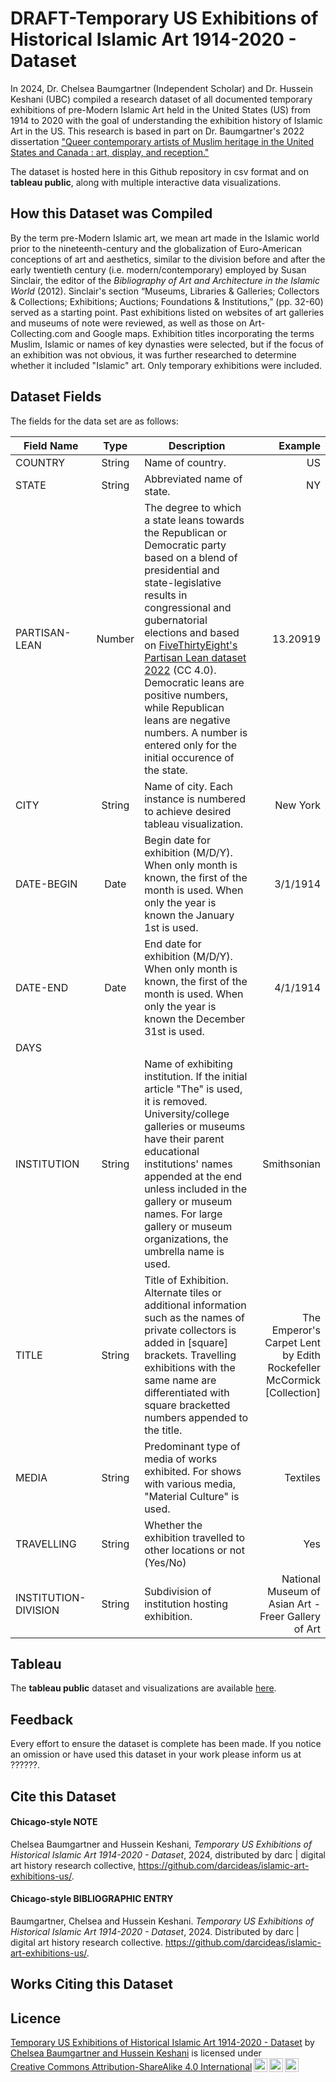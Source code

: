 # DRAFT-Temporary US Exhibitions of Historical Islamic Art 1914-2020 - Dataset
In 2024, Dr. Chelsea Baumgartner (Independent Scholar) and Dr. Hussein Keshani (UBC) compiled a research dataset of all documented temporary exhibitions of pre-Modern Islamic Art held in the United States (US) from 1914 to 2020 with the goal of understanding the exhibition history of Islamic Art in the US. This research is based in part on Dr. Baumgartner's 2022 dissertation ["Queer contemporary artists of Muslim heritage in the United States and Canada : art, display, and reception."](https://dx.doi.org/10.14288/1.0415869)

The dataset is hosted here in this Github repository in csv format and on **tableau public**, along with multiple interactive data visualizations. 

## How this Dataset was Compiled

By the term pre-Modern Islamic art, we mean art made in the Islamic world prior to the nineteenth-century and the globalization of Euro-American conceptions of art and aesthetics, similar to the division before and after the early twentieth century (i.e. modern/contemporary) employed by Susan Sinclair, the editor of the *Bibliography of Art and Architecture in the Islamic World* (2012). Sinclair's section “Museums, Libraries & Galleries; Collectors & Collections; Exhibitions; Auctions; Foundations & Institutions,” (pp. 32-60) served as a starting point. Past exhibitions listed on websites of art galleries and museums of note were reviewed, as well as those on Art-Collecting.com and Google maps. Exhibition titles incorporating the terms Muslim, Islamic or names of key dynasties were selected, but if the focus of an exhibition was not obvious, it was further researched to determine whether it included "Islamic" art. Only temporary exhibitions were included.

## Dataset Fields

The fields for the data set are as follows:

|Field Name|Type|Description|Example|
|----------|:--:|---------|------:|
|COUNTRY|String|Name of country.|US|
|STATE|String|Abbreviated name of state.|NY|
|PARTISAN-LEAN|Number|The degree to which a state leans towards the Republican or Democratic party based on a blend of presidential and state-legislative results in congressional and gubernatorial elections and based on [FiveThirtyEight's Partisan Lean dataset 2022](https://github.com/fivethirtyeight/data/tree/master/partisan-lean) (CC 4.0). Democratic leans are positive numbers, while Republican leans are negative numbers. A number is entered only for the initial occurence of the state.|13.20919|
|CITY|String|Name of city. Each instance is numbered to achieve desired tableau visualization.|New York|
|DATE-BEGIN|Date|Begin date for exhibition (M/D/Y). When only month is known, the first of the month is used. When only the year is known the January 1st is used.|3/1/1914|
|DATE-END|Date|End date for exhibition (M/D/Y). When only month is known, the first of the month is used. When only the year is known the December 31st is used.|4/1/1914|
|DAYS|
|INSTITUTION|String|Name of exhibiting institution. If the initial article "The" is used, it is removed. University/college galleries or museums have their parent educational institutions' names appended at the end unless included in the gallery or museum names. For large gallery or museum organizations, the umbrella name is used.|Smithsonian|
|TITLE|String|Title of Exhibition. Alternate tiles or additional information such as the names of private collectors is added in [square] brackets. Travelling exhibitions with the same name are differentiated with square bracketted numbers appended to the title.|The Emperor's Carpet Lent by Edith Rockefeller McCormick [Collection]|
|MEDIA|String|Predominant type of media of works exhibited. For shows with various media, "Material Culture" is used.|Textiles|
|TRAVELLING|String|Whether the exhibition travelled to other locations or not (Yes/No)|Yes|
|INSTITUTION-DIVISION|String|Subdivision of institution hosting exhibition.|National Museum of Asian Art - Freer Gallery of Art|


## Tableau
The **tableau public** dataset and visualizations are available [here](https://public.tableau.com/views/TemporaryUSExhibitionsofHistoricalIslamicArt1914-2020/Chronology?:language=en-US&:sid=&:display_count=n&:origin=viz_share_link]).

## Feedback
Every effort to ensure the dataset is complete has been made. If you notice an omission or have used this dataset in your work please inform us at ??????.

## Cite this Dataset

#### Chicago-style NOTE
Chelsea Baumgartner and Hussein Keshani, *Temporary US Exhibitions of Historical Islamic Art 1914-2020 - Dataset*, 2024, distributed by darc | digital art history research collective, https://github.com/darcideas/islamic-art-exhibitions-us/.

#### Chicago-style BIBLIOGRAPHIC ENTRY
Baumgartner, Chelsea and Hussein Keshani. *Temporary US Exhibitions of Historical Islamic Art 1914-2020 - Dataset*, 2024. Distributed by darc | digital art history research collective. https://github.com/darcideas/islamic-art-exhibitions-us/.

## Works Citing this Dataset

## Licence
<p xmlns:cc="http://creativecommons.org/ns#" xmlns:dct="http://purl.org/dc/terms/"><a property="dct:title" rel="cc:attributionURL" href="https://github.com/darcideas/islamic-art-exhibitions-us/">Temporary US Exhibitions of Historical Islamic Art 1914-2020 - Dataset</a> by <a rel="cc:attributionURL dct:creator" property="cc:attributionName" href="https://github.com/darcideas">Chelsea Baumgartner and Hussein Keshani</a> is licensed under <a href="https://creativecommons.org/licenses/by-sa/4.0/?ref=chooser-v1" target="_blank" rel="license noopener noreferrer" style="display:inline-block;">Creative Commons Attribution-ShareAlike 4.0 International<img style="height:22px!important;margin-left:3px;vertical-align:text-bottom;" src="https://mirrors.creativecommons.org/presskit/icons/cc.svg?ref=chooser-v1" alt=""><img style="height:22px!important;margin-left:3px;vertical-align:text-bottom;" src="https://mirrors.creativecommons.org/presskit/icons/by.svg?ref=chooser-v1" alt=""><img style="height:22px!important;margin-left:3px;vertical-align:text-bottom;" src="https://mirrors.creativecommons.org/presskit/icons/sa.svg?ref=chooser-v1" alt=""></a></p> 
